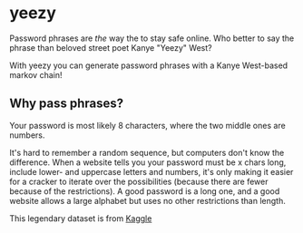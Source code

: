# yeezy
Password phrases are _the_ way the to stay safe online. Who better to say the phrase than beloved street poet Kanye "Yeezy" West?

With yeezy you can generate password phrases with a Kanye West-based markov chain!


## Why pass phrases?
Your password is most likely 8 characters, where the two middle ones are numbers.

It's hard to remember a random sequence, but computers don't know the difference. When a website tells you your password must be x chars long, include lower- and uppercase letters and numbers, it's only making it easier for a cracker to iterate over the possibilities (because there are fewer because of the restrictions). A good password is a long one, and a good website allows a large alphabet but uses no other restrictions than length.


This legendary dataset is from [Kaggle](https://www.kaggle.com/viccalexander/kanyewestverses)
